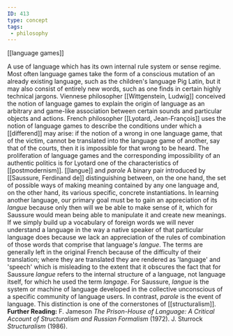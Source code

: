 ```yaml
---
ID: 413
type: concept
tags: 
 - philosophy
---
```


[[language games]]

 A use of
language which has its own internal rule system or sense regime. Most
often language games take the form of a conscious mutation of an already
existing language, such as the children's language Pig Latin, but it may
also consist of entirely new words, such as one finds in certain highly
technical jargons. Viennese philosopher [[Wittgenstein, Ludwig]] conceived the
notion of language games to explain the origin of language as an
arbitrary and game-like association between certain sounds and
particular objects and actions. French philosopher [[Lyotard, Jean-François]] uses the notion of
language games to describe the conditions under which a
[[differend]] may arise: if
the notion of a wrong in one language game, that of the victim, cannot
be translated into the language game of another, say that of the courts,
then it is impossible for that wrong to be heard. The proliferation of
language games and the corresponding impossibility of an authentic
politics is for Lyotard one of the characteristics of
[[postmodernism]].
[[langue]] and *parole* A
binary pair introduced by [[Saussure, Ferdinand de]] distinguishing
between, on the one hand, the set of possible ways of making meaning
contained by any one language and, on the other hand, its various
specific, concrete instantiations. In learning another language, our
primary goal must be to gain an appreciation of its *langue* because
only then will we be able to make sense of it, which for Saussure would
mean being able to manipulate it and create new meanings. If we simply
build up a vocabulary of foreign words we will never understand a
language in the way a native speaker of that particular language does
because we lack an appreciation of the rules of combination of those
words that comprise that language's *langue*. The terms are generally
left in the original French because of the difficulty of their
translation; where they are translated they are rendered as 'language'
and 'speech' which is misleading to the extent that it obscures the fact
that for Saussure *langue* refers to the internal structure of a
language, not language itself, for which he used the term *langage*. For
Saussure, *langue* is the system or machine of language developed in the
collective unconscious of a specific community of language users. In
contrast, *parole* is the event of language. This distinction is one of
the cornerstones of
[[structuralism]].
**Further Reading:** F. Jameson *The Prison-House of Language: A
Critical Account of Structuralism and Russian Formalism* (1972).
J. Sturrock *Structuralism* (1986).
